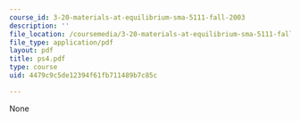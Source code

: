```yaml
---
course_id: 3-20-materials-at-equilibrium-sma-5111-fall-2003
description: ''
file_location: /coursemedia/3-20-materials-at-equilibrium-sma-5111-fall-2003/4479c9c5de12394f61fb711489b7c85c_ps4.pdf
file_type: application/pdf
layout: pdf
title: ps4.pdf
type: course
uid: 4479c9c5de12394f61fb711489b7c85c

---
```

None